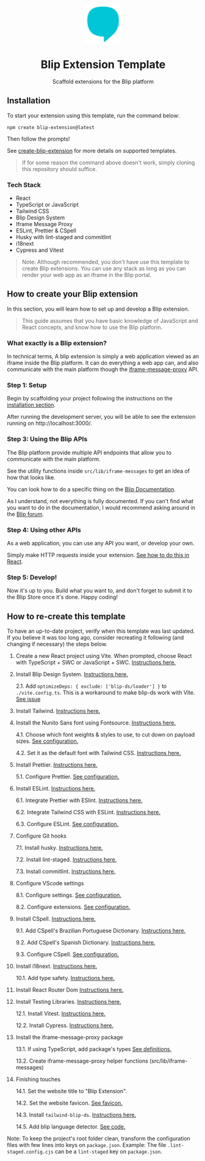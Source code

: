 <p align="center">
  <img src="./public/blip.svg" width="100px" align="center" alt="Blip logo" />
  <h1 align="center">Blip Extension Template</h1>
  <p align="center">
    Scaffold extensions for the Blip platform
  </p>
</p>

## Installation

To start your extension using this template, run the command below:

```shell
npm create blip-extension@latest
```

Then follow the prompts!

See [create-blip-extension](https://github.com/heloineto/create-blip-extension#readme) for more details on supported templates.

> If for some reason the command above doesn't work, simply cloning this repository should suffice.

### Tech Stack

-   React
-   TypeScript or JavaScript
-   Tailwind CSS
-   Blip Design System
-   Iframe Message Proxy
-   ESLint, Prettier & CSpell
-   Husky with lint-staged and commitlint
-   i18next
-   Cypress and Vitest

> Note: Although recommended, you don't have use this template to create Blip extensions.
> You can use any stack as long as you can render your web app as an iframe in the Blip portal.

<!-- This stuff is kind of assumed or too "under-the-hood" -->
<!-- -   React Router DOM -->
<!-- -   NPM -->
<!-- -   Vite -->
<!-- -   Fontsource -->

## How to create your Blip extension

In this section, you will learn how to set up and develop a Blip extension.

> This guide assumes that you have basic knowledge of JavaScript and React concepts,
> and know how to use the Blip platform.

### What exactly is a Blip extension?

In technical terms, A blip extension is simply a web application viewed as an iframe inside the Blip platform.
It can do everything a web app can, and also communicate with the main platform though the [iframe-message-proxy](https://github.com/takenet/iframe-message-proxy) API.

### Step 1: Setup

Begin by scaffolding your project following the instructions on the [installation section](#installation).

After running the development server, you will be able to see the extension running on http://localhost:3000/.

### Step 3: Using the Blip APIs

The Blip platform provide multiple API endpoints that allow you to communicate with the main platform.

See the utility functions inside `src/lib/iframe-messages` to get an idea of how that looks like.

You can look how to do a specific thing on the [Blip Documentation](https://docs.blip.ai/#introduction).

As I understand, not everything is fully documented. If you can't find what you want to do in the documentation, I would recommend asking around in the [Blip forum](https://forum.blip.ai/).

### Step 4: Using other APIs

As a web application, you can use any API you want, or develop your own.

Simply make HTTP requests inside your extension. [See how to do this in React](https://react.dev/reference/react/useEffect#fetching-data-with-effects).

### Step 5: Develop!

Now it's up to you. Build what you want to, and don't forget to submit it to the Blip Store once it's done. Happy coding!

## How to re-create this template

To have an up-to-date project, verify when this template was last updated. If you believe it was too long ago, consider recreating it following (and changing if necessary) the steps below.

1. Create a new React project using Vite. When prompted, choose React with TypeScript + SWC or JavaScript + SWC. [Instructions here.](https://vitejs.dev/guide/#scaffolding-your-first-vite-project)

2. Install Blip Design System. [Instructions here.](https://design.take.net/240287753/p/216ef2-instalao/t/773b48)

    2.1. Add `optimizeDeps: { exclude: ['blip-ds/loader'] }` to `./vite.config.ts`. This is a workaround to make blip-ds work with Vite. [See issue](https://github.com/vitejs/vite/issues/12434#issue-1626394546)

3. Install Tailwind. [Instructions here.](https://tailwindcss.com/docs/guides/vite)

4. Install the Nunito Sans font using Fontsource. [Instructions here.](https://fontsource.org/docs/getting-started)

    4.1. Choose which font weights & styles to use, to cut down on payload sizes. [See configuration.](./src/lib/setup/fonts.ts)

    4.2. Set it as the default font with Tailwind CSS. [Instructions here.](https://tailwindcss.com/docs/font-family#customizing-the-default-font)

5. Install Prettier. [Instructions here.](https://prettier.io/docs/en/install.html)

    5.1. Configure Prettier. [See configuration.](./package.json)

6. Install ESLint. [Instructions here.](https://eslint.org/docs/latest/use/getting-started)

    6.1. Integrate Prettier with ESlint. [Instructions here.](https://prettier.io/docs/en/integrating-with-linters.html)

    6.2. Integrate Tailwind CSS with ESLint. [Instructions here.](https://github.com/francoismassart/eslint-plugin-tailwindcss#2-install-eslint-plugin-tailwindcss)

    6.3. Configure ESLint. [See configuration.](./.eslintrc.cjs)

7. Configure Git hooks

    7.1. Install husky. [Instructions here.](https://typicode.github.io/husky/#/?id=install)

    7.2. Install lint-staged. [Instructions here.](https://www.npmjs.com/package/lint-staged)

    7.3. Install commitlint. [Instructions here.](https://commitlint.js.org/#/guides-local-setup?id=install-commitlint)

8. Configure VScode settings

    8.1. Configure settings. [See configuration.](./.vscode/settings.json)

    8.2. Configure extensions. [See configuration.](./.vscode/extensions.json)

9. Install CSpell. [Instructions here.](https://cspell.org/docs/installation/)

    9.1. Add CSpell's Brazilian Portuguese Dictionary. [Instructions here.](https://github.com/streetsidesoftware/cspell-dicts/tree/main/dictionaries/pt_BR)

    9.2. Add CSpell's Spanish Dictionary. [Instructions here.](https://github.com/streetsidesoftware/cspell-dicts/tree/main/dictionaries/es_ES)

    9.3. Configure CSpell. [See configuration.](./package.json)

10. Install i18next. [Instructions here.](https://react.i18next.com/getting-started)

    10.1. Add type safety. [Instructions here.](https://www.i18next.com/overview/typescript)

11. Install React Router Dom [Instructions here.](https://reactrouter.com/en/main/start/tutorial#setup)

12. Install Testing Libraries. [Instructions here.](https://vitest.dev/guide/#adding-vitest-to-your-project)

    12.1. Install Vitest. [Instructions here.](https://vitest.dev/guide/#adding-vitest-to-your-project)

    12.2. Install Cypress. [Instructions here.](https://docs.cypress.io/guides/getting-started/installing-cypress)

13. Install the iframe-message-proxy package

    13.1. If using TypeScript, add package's types [See definitions.](./src/%40types/iframe-message-proxy.d.ts)

    13.2. Create iframe-message-proxy helper functions (src/lib/iframe-messages)

14. Finishing touches

    14.1. Set the website title to "Blip Extension".

    14.2. Set the website favicon. [See favicon.](./public/blip.svg)

    14.3. Install `tailwind-blip-ds`. [Instructions here.](https://github.com/heloineto-take/tailwind-blip-ds#installation)

    14.5. Add blip language detector. [See code.](./src/lib/setup/i18n.ts)

Note: To keep the project's root folder clean, transform the configuration files with few lines into keys on `package.json`. Example: The file `.lint-staged.config.cjs` can be a `lint-staged` key on `package.json`.
